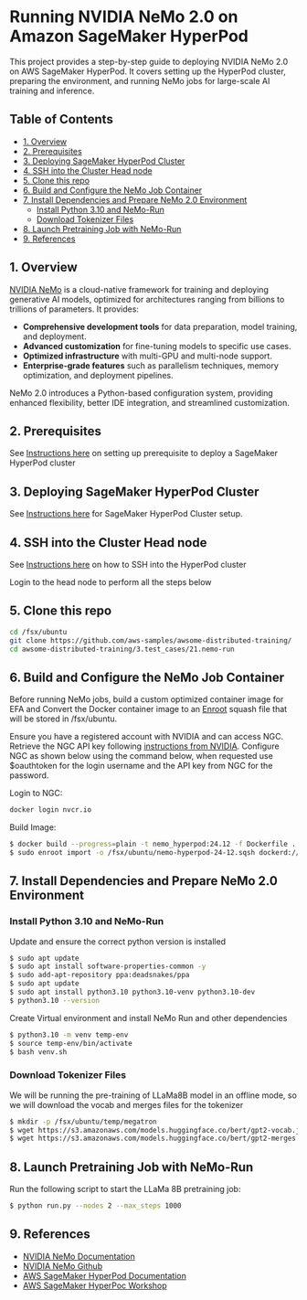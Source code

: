 # Running NVIDIA NeMo 2.0 on Amazon SageMaker HyperPod

This project provides a step-by-step guide to deploying NVIDIA NeMo 2.0 on AWS SageMaker HyperPod. It covers setting up the HyperPod cluster, preparing the environment, and running NeMo jobs for large-scale AI training and inference.

## Table of Contents

- [1. Overview](#1-overview)
- [2. Prerequisites](#2-prerequisites)
- [3. Deploying SageMaker HyperPod Cluster](#3-deploying-sagemaker-hyperpod-cluster)
- [4. SSH into the Cluster Head node](#4-ssh-into-the-cluster-head-node)
- [5. Clone this repo](#5-clone-this-repo)
- [6. Build and Configure the NeMo Job Container](#6-build-and-configure-the-nemo-job-container)
- [7. Install Dependencies and Prepare NeMo 2.0 Environment](#7-install-dependencies-and-prepare-nemo-20-environment)
  - [Install Python 3.10 and NeMo-Run](#install-python-310-and-nemo-run)
  - [Download Tokenizer Files](#download-tokenizer-files)
- [8. Launch Pretraining Job with NeMo-Run](#8-launch-pretraining-job-with-nemo-run)
- [9. References](#9-references)

## 1. Overview

[NVIDIA NeMo](https://developer.nvidia.com/nemo-framework) is a cloud-native framework for training and deploying generative AI models, optimized for architectures ranging from billions to trillions of parameters. It provides:

- **Comprehensive development tools** for data preparation, model training, and deployment.
- **Advanced customization** for fine-tuning models to specific use cases.
- **Optimized infrastructure** with multi-GPU and multi-node support.
- **Enterprise-grade features** such as parallelism techniques, memory optimization, and deployment pipelines.

NeMo 2.0 introduces a Python-based configuration system, providing enhanced flexibility, better IDE integration, and streamlined customization.

## 2. Prerequisites

See [Instructions here](https://catalog.workshops.aws/sagemaker-hyperpod/en-US/00-setup/02-own-account#in-your-own-account) on setting up prerequisite to deploy a SageMaker HyperPod cluster

## 3. Deploying SageMaker HyperPod Cluster

See [Instructions here](https://catalog.workshops.aws/sagemaker-hyperpod/en-US/01-cluster/option-b-manual-cluster-setup) for SageMaker HyperPod Cluster setup.

## 4. SSH into the Cluster Head node

See [Instructions here](https://catalog.workshops.aws/sagemaker-hyperpod/en-US/01-cluster/05-ssh) on how to SSH into the HyperPod cluster

Login to the head node to perform all the steps below

## 5. Clone this repo

```bash
cd /fsx/ubuntu
git clone https://github.com/aws-samples/awsome-distributed-training/
cd awsome-distributed-training/3.test_cases/21.nemo-run
```

## 6. Build and Configure the NeMo Job Container

Before running NeMo jobs, build a custom optimized container image for EFA and Convert the Docker container image to an [Enroot](https://github.com/NVIDIA/enroot) squash file that will be stored in /fsx/ubuntu.

Ensure you have a registered account with NVIDIA and can access NGC. Retrieve the NGC API key following [instructions from NVIDIA](https://docs.nvidia.com/ngc/gpu-cloud/ngc-user-guide/index.html#generating-api-key). Configure NGC as shown below using the command below, when requested use $oauthtoken for the login username and the API key from NGC for the password.

Login to NGC:

```bash
docker login nvcr.io
```
Build Image:

```bash
$ docker build --progress=plain -t nemo_hyperpod:24.12 -f Dockerfile .
$ sudo enroot import -o /fsx/ubuntu/nemo-hyperpod-24-12.sqsh dockerd://nemo_hyperpod:24.12
```

## 7. Install Dependencies and Prepare NeMo 2.0 Environment

### Install Python 3.10 and NeMo-Run

Update and ensure the correct python version is installed

```bash
$ sudo apt update
$ sudo apt install software-properties-common -y
$ sudo add-apt-repository ppa:deadsnakes/ppa
$ sudo apt update
$ sudo apt install python3.10 python3.10-venv python3.10-dev
$ python3.10 --version
```

Create Virtual environment and install NeMo Run and other dependencies

```bash
$ python3.10 -m venv temp-env
$ source temp-env/bin/activate
$ bash venv.sh
```

### Download Tokenizer Files

We will be running the pre-training of LLaMa8B model in an offline mode, so we will download the vocab and merges files for the tokenizer

```bash
$ mkdir -p /fsx/ubuntu/temp/megatron
$ wget https://s3.amazonaws.com/models.huggingface.co/bert/gpt2-vocab.json -O /fsx/ubuntu/temp/megatron/megatron-gpt-345m_vocab
$ wget https://s3.amazonaws.com/models.huggingface.co/bert/gpt2-merges.txt -O /fsx/ubuntu/temp/megatron/megatron-gpt-345m_merges
```

## 8. Launch Pretraining Job with NeMo-Run

Run the following script to start the LLaMa 8B pretraining job:

```bash
$ python run.py --nodes 2 --max_steps 1000
```

## 9. References

- [NVIDIA NeMo Documentation](https://docs.nvidia.com/deeplearning/nemo/user-guide/docs/en/stable/index.html)
- [NVIDIA NeMo Github](https://github.com/NVIDIA/NeMo)
- [AWS SageMaker HyperPod Documentation](https://docs.aws.amazon.com/sagemaker/latest/dg/sagemaker-hyperpod.html)
- [AWS SageMaker HyperPoc Workshop](https://catalog.workshops.aws/sagemaker-hyperpod/en-US)

